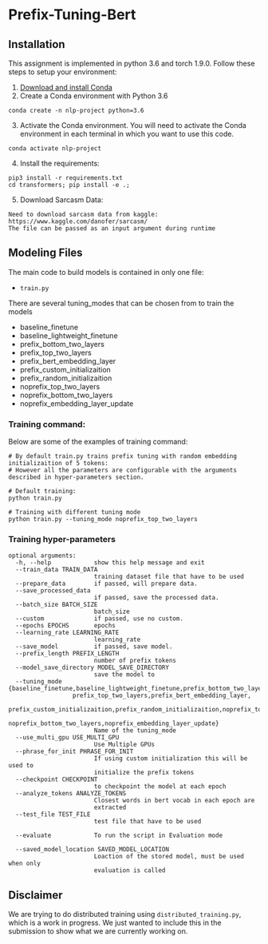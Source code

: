 # Prefix-Tuning-Bert
## Installation

This assignment is implemented in python 3.6 and torch 1.9.0. Follow these steps to setup your environment:

1. [Download and install Conda](https://conda.io/projects/conda/en/latest/user-guide/install/index.html "Download and install Conda")
2. Create a Conda environment with Python 3.6
```
conda create -n nlp-project python=3.6
```

3. Activate the Conda environment. You will need to activate the Conda environment in each terminal in which you want to use this code.
```
conda activate nlp-project
```
4. Install the requirements:
```
pip3 install -r requirements.txt
cd transformers; pip install -e .;
```

5. Download Sarcasm Data:
```
Need to download sarcasm data from kaggle: https://www.kaggle.com/danofer/sarcasm/
The file can be passed as an input argument during runtime
```

## Modeling Files

The main code to build models is contained in only one file:

- `train.py`

There are several tuning_modes that can be chosen from to train the models 
* baseline_finetune
* baseline_lightweight_finetune
* prefix_bottom_two_layers
* prefix_top_two_layers
* prefix_bert_embedding_layer
* prefix_custom_initializaition
* prefix_random_initializaition
* noprefix_top_two_layers
* noprefix_bottom_two_layers
* noprefix_embedding_layer_update

### Training command:

Below are some of the examples of training command:

```
# By default train.py trains prefix tuning with random embedding initializaition of 5 tokens:
# However all the parameters are configurable with the arguments described in hyper-parameters section.

# Default training:
python train.py

# Training with different tuning mode
python train.py --tuning_mode noprefix_top_two_layers
```
### Training hyper-parameters
```
optional arguments:
  -h, --help            show this help message and exit
  --train_data TRAIN_DATA
                        training dataset file that have to be used
  --prepare_data        if passed, will prepare data.
  --save_processed_data
                        if passed, save the processed data.
  --batch_size BATCH_SIZE
                        batch_size
  --custom              if passed, use no custom.
  --epochs EPOCHS       epochs
  --learning_rate LEARNING_RATE
                        learning_rate
  --save_model          if passed, save model.
  --prefix_length PREFIX_LENGTH
                        number of prefix tokens
  --model_save_directory MODEL_SAVE_DIRECTORY
                        save the model to
  --tuning_mode {baseline_finetune,baseline_lightweight_finetune,prefix_bottom_two_layers,
                  prefix_top_two_layers,prefix_bert_embedding_layer,
                  prefix_custom_initializaition,prefix_random_initializaition,noprefix_top_two_layers,
                  noprefix_bottom_two_layers,noprefix_embedding_layer_update}
                        Name of the tuning_mode
  --use_multi_gpu USE_MULTI_GPU
                        Use Multiple GPUs
  --phrase_for_init PHRASE_FOR_INIT
                        If using custom initialization this will be used to
                        initialize the prefix tokens
  --checkpoint CHECKPOINT
                        to checkpoint the model at each epoch
  --analyze_tokens ANALYZE_TOKENS
                        Closest words in bert vocab in each epoch are
                        extracted
  --test_file TEST_FILE
                        test file that have to be used
  
  --evaluate            To run the script in Evaluation mode
  
  --saved_model_location SAVED_MODEL_LOCATION
                        Loaction of the stored model, must be used when only
                        evaluation is called
```

## Disclaimer

We are trying to do distributed training using `distributed_training.py`, which is a work in progress. We just wanted to include this in the submission to show what we are currently working on.
